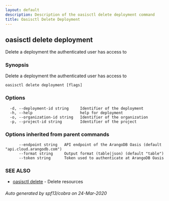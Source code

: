 ```yaml
---
layout: default
description: Description of the oasisctl delete deployment command
title: Oasisctl Delete Deployment
---
```

## oasisctl delete deployment

Delete a deployment the authenticated user has access to

### Synopsis

Delete a deployment the authenticated user has access to

```
oasisctl delete deployment [flags]
```

### Options

```
  -d, --deployment-id string     Identifier of the deployment
  -h, --help                     help for deployment
  -o, --organization-id string   Identifier of the organization
  -p, --project-id string        Identifier of the project
```

### Options inherited from parent commands

```
      --endpoint string   API endpoint of the ArangoDB Oasis (default "api.cloud.arangodb.com")
      --format string     Output format (table|json) (default "table")
      --token string      Token used to authenticate at ArangoDB Oasis
```

### SEE ALSO

* [oasisctl delete](oasisctl-delete.md)	 - Delete resources

###### Auto generated by spf13/cobra on 24-Mar-2020
